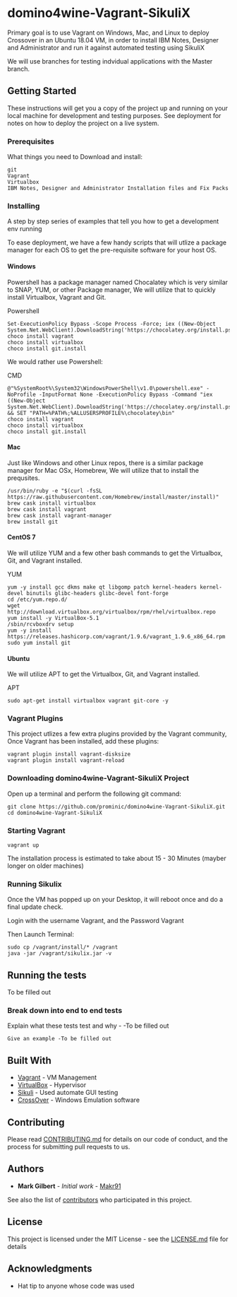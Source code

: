 ﻿# domino4wine-Vagrant-SikuliX
Primary goal is to use Vagrant on Windows, Mac, and Linux to deploy Crossover in an Ubuntu 18.04 VM, in order to install IBM Notes, Designer and Administrator and run it against automated testing using SikuliX 

We will use branches for testing indvidual applications with the Master branch.

## Getting Started

These instructions will get you a copy of the project up and running on your local machine for development and testing purposes. See deployment for notes on how to deploy the project on a live system.

### Prerequisites

What things you need to Download and install:

```
git
Vagrant
Virtualbox
IBM Notes, Designer and Administrator Installation files and Fix Packs
```

### Installing

A step by step series of examples that tell you how to get a development env running

To ease deployment, we have a few handy scripts that will utlize a package manager for each OS to get the pre-requisite software for your host OS.

#### Windows

Powershell has a package manager named Chocalatey which is very similar to SNAP, YUM, or other Package manager, We will utilize that to quickly install Virtualbox, Vagrant and Git.

Powershell
```
Set-ExecutionPolicy Bypass -Scope Process -Force; iex ((New-Object System.Net.WebClient).DownloadString('https://chocolatey.org/install.ps1'))
choco install vagrant
choco install virtualbox
choco install git.install
```

We would rather use Powershell:

CMD
```
@"%SystemRoot%\System32\WindowsPowerShell\v1.0\powershell.exe" -NoProfile -InputFormat None -ExecutionPolicy Bypass -Command "iex ((New-Object System.Net.WebClient).DownloadString('https://chocolatey.org/install.ps1'))" && SET "PATH=%PATH%;%ALLUSERSPROFILE%\chocolatey\bin"
choco install vagrant
choco install virtualbox
choco install git.install
```

#### Mac

Just like Windows and other Linux repos, there is a similar package manager for Mac OSx, Homebrew, We will utilize that to install the prequsites.

```
/usr/bin/ruby -e "$(curl -fsSL https://raw.githubusercontent.com/Homebrew/install/master/install)"
brew cask install virtualbox
brew cask install vagrant
brew cask install vagrant-manager
brew install git
```

#### CentOS 7

We will utilize YUM and a few other bash commands to get the Virtualbox, Git,  and Vagrant installed.

YUM
```
yum -y install gcc dkms make qt libgomp patch kernel-headers kernel-devel binutils glibc-headers glibc-devel font-forge
cd /etc/yum.repo.d/
wget http://download.virtualbox.org/virtualbox/rpm/rhel/virtualbox.repo
yum install -y VirtualBox-5.1
/sbin/rcvboxdrv setup
yum -y install https://releases.hashicorp.com/vagrant/1.9.6/vagrant_1.9.6_x86_64.rpm
sudo yum install git
```

#### Ubuntu
We will utilize APT to get the Virtualbox, Git,  and Vagrant installed.

APT
```
sudo apt-get install virtualbox vagrant git-core -y 
```

### Vagrant Plugins

This project utlizes a few extra plugins provided by the Vagrant community, Once Vagrant has been installed, add these plugins:

```
vagrant plugin install vagrant-disksize
vagrant plugin install vagrant-reload
```

### Downloading domino4wine-Vagrant-SikuliX Project

Open up a terminal and perform the following git command:

```
git clone https://github.com/prominic/domino4wine-Vagrant-SikuliX.git
cd domino4wine-Vagrant-SikuliX
```

### Starting Vagrant

```
vagrant up
```
The installation process is estimated to take about 15 - 30 Minutes (mayber longer on older machines)

### Running Sikulix
Once the VM has popped up on your Desktop, it will reboot once and do a final update check.

Login with the username Vagrant, and the Password Vagrant

Then Launch Terminal:
```
sudo cp /vagrant/install/* /vagrant 
java -jar /vagrant/sikulix.jar -v
```

## Running the tests

To be filled out

### Break down into end to end tests

Explain what these tests test and why - -To be filled out

```
Give an example -To be filled out
```

## Built With

* [Vagrant](https://www.vagrantup.com/) - VM Management
* [VirtualBox](https://www.virtualbox.org/wiki/Downloads) - Hypervisor
* [Sikuli](https://sikulix-2014.readthedocs.io/en/latest/newslinux.html) - Used automate GUI testing
* [CrossOver](https://www.codeweavers.com/products/crossover-mac) - Windows Emulation software

## Contributing

Please read [CONTRIBUTING.md](https://www.prominic.net) for details on our code of conduct, and the process for submitting pull requests to us.

## Authors

* **Mark Gilbert** - *Initial work* - [Makr91](https://github.com/Makr91)

See also the list of [contributors](https://github.com/prominic/domino4wine-Vagrant-SikuliX/graphs/contributors) who participated in this project.

## License

This project is licensed under the MIT License - see the [LICENSE.md](LICENSE.md) file for details

## Acknowledgments

* Hat tip to anyone whose code was used
